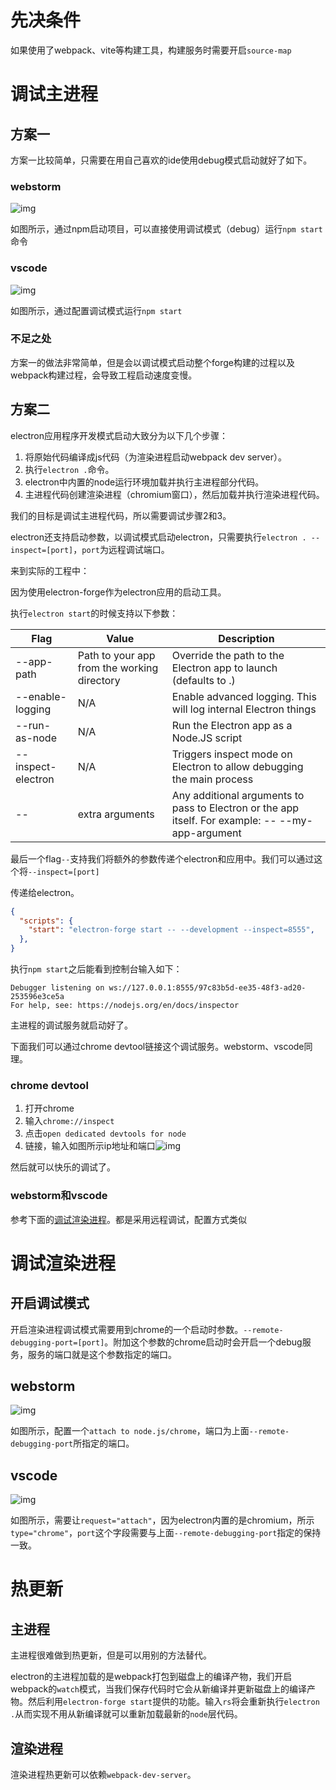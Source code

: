 # 先决条件

如果使用了webpack、vite等构建工具，构建服务时需要开启`source-map`

# 调试主进程

## 方案一

方案一比较简单，只需要在用自己喜欢的ide使用debug模式启动就好了如下。

### webstorm

![img](https://raw.githubusercontent.com/yqm1995/pic_bed/master/images/1684934738748-ba326d66-bdba-4cc1-9b99-81af95f94cdd.png)

如图所示，通过npm启动项目，可以直接使用调试模式（debug）运行`npm start`命令

### vscode

![img](https://raw.githubusercontent.com/yqm1995/pic_bed/master/images/1684935164463-ebcd12fe-6296-497f-aeee-424d50b9201f.png)

如图所示，通过配置调试模式运行`npm start`

### 不足之处

方案一的做法非常简单，但是会以调试模式启动整个forge构建的过程以及webpack构建过程，会导致工程启动速度变慢。

## 方案二

electron应用程序开发模式启动大致分为以下几个步骤：

1. 将原始代码编译成js代码（为渲染进程启动webpack dev server）。
2. 执行`electron .`命令。
3. electron中内置的node运行环境加载并执行主进程部分代码。
4. 主进程代码创建渲染进程（chromium窗口），然后加载并执行渲染进程代码。

我们的目标是调试主进程代码，所以需要调试步骤2和3。

electron还支持启动参数，以调试模式启动electron，只需要执行`electron . --inspect=[port]`，`port`为远程调试端口。

来到实际的工程中：

因为使用electron-forge作为electron应用的启动工具。

执行`electron start`的时候支持以下参数：

| **Flag**           | **Value**                                   | **Description**                                              |
| ------------------ | ------------------------------------------- | ------------------------------------------------------------ |
| --app-path         | Path to your app from the working directory | Override the path to the Electron app to launch (defaults to .) |
| --enable-logging   | N/A                                         | Enable advanced logging. This will log internal Electron things |
| --run-as-node      | N/A                                         | Run the Electron app as a Node.JS script                     |
| --inspect-electron | N/A                                         | Triggers inspect mode on Electron to allow debugging the main process |
| --                 | extra arguments                             | Any additional arguments to pass to Electron or the app itself. For example: -- --my-app-argument |

最后一个flag`--`支持我们将额外的参数传递个electron和应用中。我们可以通过这个将`--inspect=[port]`

传递给electron。

```json
{
  "scripts": {
    "start": "electron-forge start -- --development --inspect=8555",
  },
}
```

执行`npm start`之后能看到控制台输入如下：

```shell
Debugger listening on ws://127.0.0.1:8555/97c83b5d-ee35-48f3-ad20-253596e3ce5a
For help, see: https://nodejs.org/en/docs/inspector
```

主进程的调试服务就启动好了。

下面我们可以通过chrome devtool链接这个调试服务。webstorm、vscode同理。

### chrome devtool

1. 打开chrome
2. 输入`chrome://inspect`
3. 点击`open dedicated devtools for node`
4. 链接，输入如图所示ip地址和端口![img](https://raw.githubusercontent.com/yqm1995/pic_bed/master/images/1685082488147-385324b7-0bd5-4954-b8ac-dfc3e32cf3a7.png)

然后就可以快乐的调试了。

### webstorm和vscode

参考下面的[调试渲染进程](https://www.yuque.com/youqiaomu-qphez/eek9rm/grfmgw7qbech2aiw#cfjXb)。都是采用远程调试，配置方式类似

# 调试渲染进程

## 开启调试模式

开启渲染进程调试模式需要用到chrome的一个启动时参数。`--remote-debugging-port=[port]`。附加这个参数的chrome启动时会开启一个debug服务，服务的端口就是这个参数指定的端口。

## webstorm

![img](https://raw.githubusercontent.com/yqm1995/pic_bed/master/images/1684935847748-c3c6e021-1799-4b1b-bd69-0ba690e754fd.png)

如图所示，配置一个`attach to node.js/chrome`，端口为上面`--remote-debugging-port`所指定的端口。

## vscode

![img](https://raw.githubusercontent.com/yqm1995/pic_bed/master/images/1684935978866-d40e53b9-0bbd-48fd-a64a-8089f8c42142.png)

如图所示，需要让`request="attach"`，因为electron内置的是chromium，所示`type="chrome"`，`port`这个字段需要与上面`--remote-debugging-port`指定的保持一致。

# 热更新

## 主进程

主进程很难做到热更新，但是可以用别的方法替代。

electron的主进程加载的是webpack打包到磁盘上的编译产物，我们开启webpack的`watch`模式，当我们保存代码时它会从新编译并更新磁盘上的编译产物。然后利用`electron-forge start`提供的功能。输入`rs`将会重新执行`electron .`从而实现不用从新编译就可以重新加载最新的`node`层代码。

## 渲染进程

渲染进程热更新可以依赖`webpack-dev-server`。